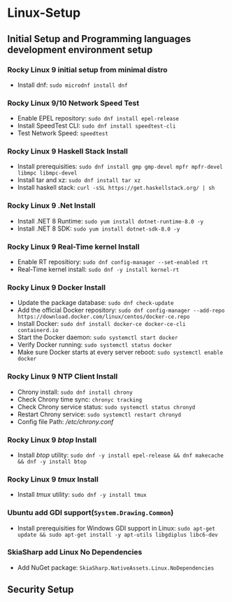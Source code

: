 # Linux-Setup

## Initial Setup and Programming languages development environment setup

### Rocky Linux 9 initial setup from minimal distro

- Install dnf: ```sudo microdnf install dnf```

### Rocky Linux 9/10 Network Speed Test

- Enable EPEL repository: ```sudo dnf install epel-release```
- Install SpeedTest CLI: ```sudo dnf install speedtest-cli```
- Test Network Speed: ```speedtest```

### Rocky Linux 9 Haskell Stack Install

- Install prerequisities: ```sudo dnf install gmp gmp-devel mpfr mpfr-devel libmpc libmpc-devel```
- Install tar and xz: ```sudo dnf install tar xz```
- Install haskell stack: ```curl -sSL https://get.haskellstack.org/ | sh```

### Rocky Linux 9 .Net Install

- Install .NET 8 Runtime: ```sudo yum install dotnet-runtime-8.0 -y```
- Install .NET 8 SDK: ```sudo yum install dotnet-sdk-8.0 -y```

### Rocky Linux 9 Real-Time kernel Install

- Enable RT repositiory: ```sudo dnf config-manager --set-enabled rt```
- Real-Time kernel install: ```sudo dnf -y install kernel-rt```

### Rocky Linux 9 Docker Install

- Update the package database: ```sudo dnf check-update```
- Add the official Docker repository: ```sudo dnf config-manager --add-repo https://download.docker.com/linux/centos/docker-ce.repo```
- Install Docker: ```sudo dnf install docker-ce docker-ce-cli containerd.io```
- Start the Docker daemon: ```sudo systemctl start docker```
- Verify Docker running: ```sudo systemctl status docker```
- Make sure Docker starts at every server reboot: ```sudo systemctl enable docker```

### Rocky Linux 9 NTP Client Install

- Chrony install: ```sudo dnf install chrony```
- Check Chrony time sync: ```chronyc tracking```
- Check Chrony service status: ```sudo systemctl status chronyd```
- Restart Chrony service: ```sudo systemctl restart chronyd```
- Config file Path: _/etc/chrony.conf_

### Rocky Linux 9 _btop_ Install

- Install _btop_ utility:
  ```sudo dnf -y install epel-release && dnf makecache && dnf -y install btop```

### Rocky Linux 9 _tmux_ Install

- Install _tmux_ utility:
  ```sudo dnf -y install tmux```

### Ubuntu add GDI support(```System.Drawing.Common```)

- Install prerequisities for Windows GDI support in Linux: ```sudo apt-get update && sudo apt-get install -y apt-utils libgdiplus libc6-dev```

### SkiaSharp add Linux No Dependencies

- Add NuGet package: ```SkiaSharp.NativeAssets.Linux.NoDependencies```

## Security Setup
